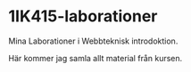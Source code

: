 1IK415-laborationer
===================

Mina Laborationer i Webbteknisk introdoktion.

Här kommer jag samla allt material från kursen.